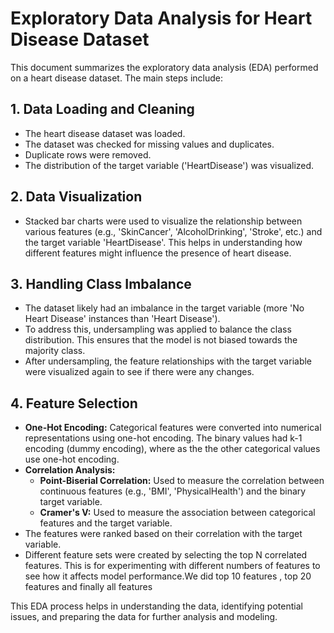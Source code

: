# Exploratory Data Analysis for Heart Disease Dataset

This document summarizes the exploratory data analysis (EDA) performed on a heart disease dataset. The main steps include:

## 1. Data Loading and Cleaning

- The heart disease dataset was loaded.
- The dataset was checked for missing values and duplicates.
- Duplicate rows were removed.
- The distribution of the target variable ('HeartDisease') was visualized.

## 2.  Data Visualization

- Stacked bar charts were used to visualize the relationship between various features (e.g., 'SkinCancer', 'AlcoholDrinking', 'Stroke', etc.) and the target variable 'HeartDisease'. This helps in understanding how different features might influence the presence of heart disease.

## 3. Handling Class Imbalance

- The dataset likely had an imbalance in the target variable (more 'No Heart Disease' instances than 'Heart Disease').
- To address this, undersampling was applied to balance the class distribution. This ensures that the model is not biased towards the majority class.
- After undersampling, the feature relationships with the target variable were visualized again to see if there were any changes.

## 4. Feature Selection

- **One-Hot Encoding:** Categorical features were converted into numerical representations using one-hot encoding. The binary values had k-1 encoding (dummy encoding), where as the the other categorical values use one-hot encoding. 
- **Correlation Analysis:**
    - **Point-Biserial Correlation:**  Used to measure the correlation between continuous features (e.g., 'BMI', 'PhysicalHealth') and the binary target variable.
    - **Cramer's V:** Used to measure the association between categorical features and the target variable.
- The features were ranked based on their correlation with the target variable.
- Different feature sets were created by selecting the top N correlated features. This is for experimenting with different numbers of features to see how it affects model performance.We did top 10 features , top 20 features and finally all features

This EDA process helps in understanding the data, identifying potential issues, and preparing the data for further analysis and modeling.
